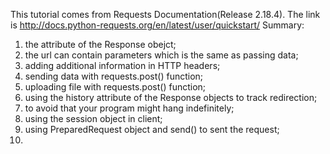 
This tutorial comes from Requests Documentation(Release 2.18.4). 
The link is http://docs.python-requests.org/en/latest/user/quickstart/ 
Summary:
1. the attribute of the Response obejct;
2. the url can contain parameters which is the same as passing data;
3. adding additional information in HTTP headers;
4. sending data with requests.post() function;
5. uploading file with requests.post() function;
6. using the history attribute of the Response objects to track redirection;
7. to avoid that your program might hang indefinitely;
8. using the session object in client;
9. using PreparedRequest object and send() to sent the request;
10. 

